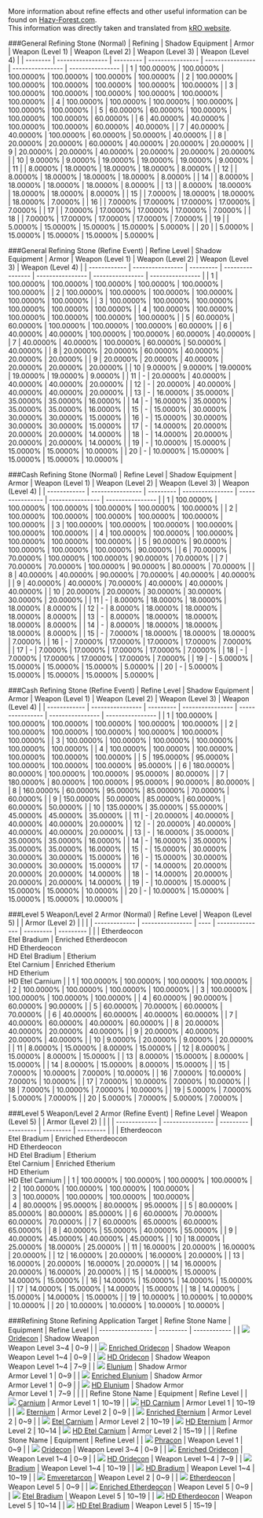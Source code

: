 More information about refine effects and other useful information can be found on [Hazy-Forest.com](https://hazyforest.com/equipment:refine).  
This information was directly taken and translated from [kRO website](https://probability.gnjoy.com/RO/SMELT/SMELT/0001).

###General Refining Stone (Normal)
| Refining | Shadow Equipment | Armor     | Weapon (Level 1) | Weapon (Level 2) | Weapon (Level 3) | Weapon (Level 4) |
| -------- | ---------------- | --------- | ---------------- | ---------------- | ---------------- | ---------------- |
| 1	       | 100.0000%        |	100.0000% | 100.0000%	     | 100.0000%        |	100.0000%	   |   100.0000%      | 
| 2	       | 100.0000%        |	100.0000% | 100.0000%	     | 100.0000%        |	100.0000%	   |   100.0000%      | 
| 3	       | 100.0000%        |	100.0000% | 100.0000%	     | 100.0000%        |	100.0000%	   |   100.0000%      | 
| 4	       | 100.0000%        |	100.0000% | 100.0000%	     | 100.0000%        |	100.0000%	   |   100.0000%      | 
| 5	       | 60.0000%         |	60.0000%  | 100.0000%	     | 100.0000%        |	100.0000%	   |   60.0000%       |
| 6	       | 40.0000%         |	40.0000%  | 100.0000%	     | 100.0000%        |	60.0000%	   |   40.0000%       |
| 7	       | 40.0000%         |	40.0000%  | 100.0000%	     | 60.0000%	        |   50.0000%	   |   40.0000%       |
| 8	       | 20.0000%         |	20.0000%  | 60.0000%	     | 40.0000%	        |   20.0000%	   |   20.0000%       |
| 9	       | 20.0000%         |	20.0000%  | 40.0000%	     | 20.0000%	        |   20.0000%	   |   20.0000%       |
| 10       | 9.0000%          | 9.0000%	  | 19.0000%	     | 19.0000%	        |   19.0000%	   |   9.0000%        |
| 11       |                  | 8.0000%   |	18.0000%	     | 18.0000%	        |   18.0000%	   |   8.0000%        |
| 12       |                  | 8.0000%   |	18.0000%	     | 18.0000%	        |   18.0000%	   |   8.0000%        |
| 14       |                  | 8.0000%   |	18.0000%	     | 18.0000%	        |   18.0000%	   |   8.0000%        |
| 13       |                  | 8.0000%   |	18.0000%	     | 18.0000%	        |   18.0000%	   |   8.0000%        |
| 15       |                  | 7.0000%   |	18.0000%	     | 18.0000%	        |   18.0000%	   |   7.0000%        |
| 16       |                  | 7.0000%   |	17.0000%	     | 17.0000%	        |   17.0000%	   |   7.0000%        |
| 17       |                  | 7.0000%   |	17.0000%	     | 17.0000%	        |   17.0000%	   |   7.0000%        |
| 18       |                  | 7.0000%   |	17.0000%	     | 17.0000%	        |   17.0000%	   |   7.0000%        |
| 19       |                  | 5.0000%   |	15.0000%	     | 15.0000%	        |   15.0000%	   |   5.0000%        |
| 20       |                  | 5.0000%   |	15.0000%	     | 15.0000%	        |   15.0000%	   |   5.0000%        |

###General Refining Stone (Refine Event)
| Refine Level | Shadow Equipment |   Armor   | Weapon (Level 1) | Weapon (Level 2) | Weapon (Level 3) | Weapon (Level 4) |
| ------------ | ---------------- | --------- | ---------------- | ---------------- | ---------------- | ---------------- |
| 1            | 100.0000%        | 100.0000% | 100.0000%        | 100.0000%        | 100.0000%        | 100.0000%        | 
| 2            | 100.0000%        | 100.0000% | 100.0000%        | 100.0000%        | 100.0000%        | 100.0000%        | 
| 3            | 100.0000%        | 100.0000% | 100.0000%        | 100.0000%        | 100.0000%        | 100.0000%        | 
| 4            | 100.0000%        | 100.0000% | 100.0000%        | 100.0000%        | 100.0000%        | 100.0000%        | 
| 5            | 60.0000%         | 60.0000%  | 100.0000%        | 100.0000%        | 100.0000%        | 60.0000%         | 
| 6            | 40.0000%         | 40.0000%  | 100.0000%        | 100.0000%        | 60.0000%         | 40.0000%         | 
| 7            | 40.0000%         | 40.0000%  | 100.0000%        | 60.0000%         | 50.0000%         | 40.0000%         | 
| 8            | 20.0000%         | 20.0000%  | 60.0000%         | 40.0000%         | 20.0000%         | 20.0000%         | 
| 9            | 20.0000%         | 20.0000%  | 40.0000%         | 20.0000%         | 20.0000%         | 20.0000%         | 
| 10           | 9.0000%          | 9.0000%   | 19.0000%         | 19.0000%         | 19.0000%         | 9.0000%          | 
| 11           | -                | 20.0000%  | 40.0000%         | 40.0000%         | 40.0000%         | 20.0000%         | 
| 12           | -                | 20.0000%  | 40.0000%         | 40.0000%         | 40.0000%         | 20.0000%         | 
| 13           | -                | 16.0000%  | 35.0000%         | 35.0000%         | 35.0000%         | 16.0000%         | 
| 14           | -                | 16.0000%  | 35.0000%         | 35.0000%         | 35.0000%         | 16.0000%         | 
| 15           | -                | 15.0000%  | 30.0000%         | 30.0000%         | 30.0000%         | 15.0000%         | 
| 16           | -                | 15.0000%  | 30.0000%         | 30.0000%         | 30.0000%         | 15.0000%         | 
| 17           | -                | 14.0000%  | 20.0000%         | 20.0000%         | 20.0000%         | 14.0000%         | 
| 18           | -                | 14.0000%  | 20.0000%         | 20.0000%         | 20.0000%         | 14.0000%         | 
| 19           | -                | 10.0000%  | 15.0000%         | 15.0000%         | 15.0000%         | 10.0000%         | 
| 20           | -                | 10.0000%  | 15.0000%         | 15.0000%         | 15.0000%         | 10.0000%         | 

###Cash Refining Stone (Normal)
| Refine Level | Shadow Equipment |   Armor   | Weapon (Level 1) | Weapon (Level 2) | Weapon (Level 3) | Weapon (Level 4) |
| ------------ | ---------------- | --------- | ---------------- | ---------------- | ---------------- | ---------------- |
| 1		       | 100.0000%        | 100.0000% | 100.0000%        | 100.0000%        | 100.0000%        | 100.0000%        | 
| 2		       | 100.0000%        | 100.0000% | 100.0000%        | 100.0000%        | 100.0000%        | 100.0000%        | 
| 3		       | 100.0000%        | 100.0000% | 100.0000%        | 100.0000%        | 100.0000%        | 100.0000%        | 
| 4		       | 100.0000%        | 100.0000% | 100.0000%        | 100.0000%        | 100.0000%        | 100.0000%        | 
| 5		       | 90.0000%         | 90.0000%  | 100.0000%        | 100.0000%        | 100.0000%        | 90.0000%         | 
| 6		       | 70.0000%         | 70.0000%  | 100.0000%        | 100.0000%        | 90.0000%         | 70.0000%         | 
| 7		       | 70.0000%         | 70.0000%  | 100.0000%        | 90.0000%         | 80.0000%         | 70.0000%         | 
| 8		       | 40.0000%         | 40.0000%  | 90.0000%         | 70.0000%         | 40.0000%         | 40.0000%         | 
| 9		       | 40.0000%         | 40.0000%  | 70.0000%         | 40.0000%         | 40.0000%         | 40.0000%         | 
| 10           | 20.0000%         | 20.0000%  | 30.0000%         | 30.0000%         | 30.0000%         | 20.0000%         | 
| 11           | -                | 8.0000%   | 18.0000%         | 18.0000%         | 18.0000%         | 8.0000%          | 
| 12           | -                | 8.0000%   | 18.0000%         | 18.0000%         | 18.0000%         | 8.0000%          | 
| 13           | -                | 8.0000%   | 18.0000%         | 18.0000%         | 18.0000%         | 8.0000%          | 
| 14           | -                | 8.0000%   | 18.0000%         | 18.0000%         | 18.0000%         | 8.0000%          | 
| 15           | -                | 7.0000%   | 18.0000%         | 18.0000%         | 18.0000%         | 7.0000%          | 
| 16           | -                | 7.0000%   | 17.0000%         | 17.0000%         | 17.0000%         | 7.0000%          | 
| 17           | -                | 7.0000%   | 17.0000%         | 17.0000%         | 17.0000%         | 7.0000%          | 
| 18           | -                | 7.0000%   | 17.0000%         | 17.0000%         | 17.0000%         | 7.0000%          | 
| 19           | -                | 5.0000%   | 15.0000%         | 15.0000%         | 15.0000%         | 5.0000%          | 
| 20           | -                | 5.0000%   | 15.0000%         | 15.0000%         | 15.0000%         | 5.0000%          | 

###Cash Refining Stone (Refine Event)
| Refine Level | Shadow Equipment |    Armor  | Weapon (Level 1) | Weapon (Level 2) | Weapon (Level 3) | Weapon (Level 4) |
| ------------ | ---------------- | --------- | ---------------- | ---------------- | ---------------- | ---------------- |
| 1		       | 100.0000%        | 100.0000% | 100.0000%        | 100.0000%        | 100.0000%        | 100.0000%        |
| 2		       | 100.0000%        | 100.0000% | 100.0000%        | 100.0000%        | 100.0000%        | 100.0000%        | 
| 3		       | 100.0000%        | 100.0000% | 100.0000%        | 100.0000%        | 100.0000%        | 100.0000%        | 
| 4		       | 100.0000%        | 100.0000% | 100.0000%        | 100.0000%        | 100.0000%        | 100.0000%        | 
| 5		       | 195.0000%        | 95.0000%  | 100.0000%        | 100.0000%        | 100.0000%        | 95.0000%         | 
| 6		       | 180.0000%        | 80.0000%  | 100.0000%        | 100.0000%        | 95.0000%         | 80.0000%         | 
| 7		       | 180.0000%        | 80.0000%  | 100.0000%        | 95.0000%         | 90.0000%         | 80.0000%         | 
| 8		       | 160.0000%        | 60.0000%  | 95.0000%         | 85.00000%        | 70.0000%         | 60.0000%         | 
| 9		       | 150.0000%        | 50.0000%  | 85.0000%         | 60.0000%         | 60.0000%         | 50.0000%         | 
| 10	       | 135.0000%        | 35.0000%  | 55.0000%         | 45.0000%         | 45.0000%         | 35.0000%         |
| 11	       | -                | 20.0000%  | 40.0000%         | 40.0000%         | 40.0000%         | 20.0000%         |
| 12	       | -                | 20.0000%  | 40.0000%         | 40.0000%         | 40.0000%         | 20.0000%         |
| 13	       | -                | 16.0000%  | 35.0000%         | 35.0000%         | 35.0000%         | 16.0000%         |
| 14	       | -                | 16.0000%  | 35.0000%         | 35.0000%         | 35.0000%         | 16.0000%         |
| 15	       | -                | 15.0000%  | 30.0000%         | 30.0000%         | 30.0000%         | 15.0000%         |
| 16	       | -                | 15.0000%  | 30.0000%         | 30.0000%         | 30.0000%         | 15.0000%         |
| 17	       | -                | 14.0000%  | 20.0000%         | 20.0000%         | 20.0000%         | 14.0000%         |
| 18	       | -                | 14.0000%  | 20.0000%         | 20.0000%         | 20.0000%         | 14.0000%         |
| 19	       | -                | 10.0000%  | 15.0000%         | 15.0000%         | 15.0000%         | 10.0000%         |
| 20	       | -                | 10.0000%  | 15.0000%         | 15.0000%         | 15.0000%         | 10.0000%         |

###Level 5 Weapon/Level 2 Armor (Normal)
| Refine Level  | Weapon (Level 5) |      | Armor (Level 2) |           |           |
| ------------- | ---------------- | ---- | --------------- | --------- | --------- |
|               | Etherdeocon</br>Etel Bradium | Enriched Etherdeocon</br>HD Etherdeocon</br>HD Etel Bradium | Etherium</br>Etel Carnium | Enriched Etherium</br>HD Etherium</br>HD Etel Carnium |
| 1	            | 100.0000% | 100.0000% | 100.0000% | 100.0000%  |
| 2	            | 100.0000% | 100.0000% | 100.0000% | 100.0000%  |
| 3	            | 100.0000% | 100.0000% | 100.0000% | 100.0000%  |
| 4	            | 60.0000%	| 90.0000%	| 60.0000%  | 90.0000%   |
| 5	            | 60.0000%	| 70.0000%	| 60.0000%  | 70.0000%   | 
| 6	            | 40.0000%	| 60.0000%	| 40.0000%  | 60.0000%   | 
| 7	            | 40.0000%	| 60.0000%	| 40.0000%  | 60.0000%   | 
| 8	            | 20.0000%	| 40.0000%	| 20.0000%  | 40.0000%   | 
| 9	            | 20.0000%	| 40.0000%	| 20.0000%  | 40.0000%   |
| 10            | 9.0000%	| 20.0000%	|  9.0000%  | 20.0000%   |
| 11            | 8.0000%	| 15.0000%	|  8.0000%  | 15.0000%   |
| 12            | 8.0000%	| 15.0000%	|  8.0000%  | 15.0000%   |
| 13            | 8.0000%	| 15.0000%	|  8.0000%  | 15.0000%   |
| 14            | 8.0000%	| 15.0000%	|  8.0000%  | 15.0000%   |
| 15            | 7.0000%	| 10.0000%	|  7.0000%  | 10.0000%   |
| 16            | 7.0000%	| 10.0000%	|  7.0000%  | 10.0000%   |
| 17            | 7.0000%	| 10.0000%	|  7.0000%  | 10.0000%   |
| 18            | 7.0000%	| 10.0000%	|  7.0000%  | 10.0000%   |
| 19            | 5.0000%	| 7.0000%	|  5.0000%  | 7.0000%    |
| 20            | 5.0000%	| 7.0000%	|  5.0000%  | 7.0000%    |

###Level 5 Weapon/Level 2 Armor (Refine Event)
| Refine Level  | Weapon (Level 5) | | Armor (Level 2) | | |
| ------------- | ---------------- | --------- | --------- | --------- | --------- |
|               | Etherdeocon</br>Etel Bradium | Enriched Etherdeocon</br>HD Etherdeocon</br>HD Etel Bradium | Etherium</br>Etel Carnium | Enriched Etherium</br>HD Etherium</br>HD Etel Carnium |
| 1	            | 100.0000%  | 100.0000% | 100.0000% | 100.0000% | 
| 2	            | 100.0000%  | 100.0000% | 100.0000% | 100.0000% |  
| 3	            | 100.0000%  | 100.0000% | 100.0000% | 100.0000% |  
| 4	            | 80.0000%	 | 95.0000%	 | 80.0000%	 | 95.0000%  | 
| 5	            | 80.0000%	 | 85.0000%  | 80.0000%	 | 85.0000%  | 
| 6	            | 60.0000%	 | 70.0000%	 | 60.0000%	 | 70.0000%  | 
| 7	            | 60.0000%	 | 65.0000%	 | 60.0000%	 | 65.0000%  | 
| 8	            | 40.0000%	 | 55.0000%	 | 40.0000%	 | 55.0000%  | 
| 9	            | 40.0000%	 | 45.0000%	 | 40.0000%	 | 45.0000%  | 
| 10            | 18.0000%	 | 25.0000%	 | 18.0000%	 | 25.0000%  | 
| 11            | 16.0000%	 | 20.0000%	 | 16.0000%	 | 20.0000%  | 
| 12            | 16.0000%	 | 20.0000%	 | 16.0000%	 | 20.0000%  | 
| 13            | 16.0000%	 | 20.0000%	 | 16.0000%	 | 20.0000%  | 
| 14            | 16.0000%	 | 20.0000%	 | 16.0000%	 | 20.0000%  | 
| 15            | 14.0000%	 | 15.0000%	 | 14.0000%	 | 15.0000%  | 
| 16            | 14.0000%	 | 15.0000%	 | 14.0000%	 | 15.0000%  | 
| 17            | 14.0000%	 | 15.0000%	 | 14.0000%	 | 15.0000%  | 
| 18            | 14.0000%	 | 15.0000%	 | 14.0000%	 | 15.0000%  | 
| 19            | 10.0000%	 | 10.0000%	 | 10.0000%	 | 10.0000%  | 
| 20            | 10.0000%	 | 10.0000%	 | 10.0000%	 | 10.0000%  | 

###Refining Stone Refining Application Target
| Refine Stone Name | Equipment | Refine Level |
| ----------------- | --------- | ------------ |
| ![](https://www.divine-pride.net/img/items/item/kROM/984) [Oridecon](https://www.divine-pride.net/database/item/984) | Shadow Weapon</br>Weapon Level 3~4 | 0~9 |
| ![](https://www.divine-pride.net/img/items/item/kROM/7620) [Enriched Oridecon](https://www.divine-pride.net/database/item/7620) | Shadow Weapon</br>Weapon Level 1~4 | 0~9 |
| ![](https://www.divine-pride.net/img/items/item/kROM/6240) [HD Oridecon](https://www.divine-pride.net/database/item/6240) | Shadow Weapon</br>Weapon Level 1~4 | 7~9 |
| ![](https://www.divine-pride.net/img/items/item/kROM/985) [Elunium](https://www.divine-pride.net/database/item/985) | Shadow Armor</br>Armor Level 1 | 0~9 |
| ![](https://www.divine-pride.net/img/items/item/kROM/7619) [Enriched Elunium](https://www.divine-pride.net/database/item/7619) | Shadow Armor</br>Armor Level 1 | 0~9 |
| ![](https://www.divine-pride.net/img/items/item/kROM/6241) [HD Elunium](https://www.divine-pride.net/database/item/6241) | Shadow Armor</br>Armor Level 1 | 7~9 |
| |
| Refine Stone Name | Equipment | Refine Level |
| ![](https://www.divine-pride.net/img/items/item/kROM/6223) [Carnium](https://www.divine-pride.net/database/item/6223) | Armor Level 1 | 10~19 |
| ![](https://www.divine-pride.net/img/items/item/kROM/6225) [HD Carnium](https://www.divine-pride.net/database/item/6225) | Armor Level 1 | 10~19 |
| ![](https://www.divine-pride.net/img/items/item/kROM/1000331) [Eternium](https://www.divine-pride.net/database/item/1000331) | Armor Level 2 | 0~9 |
| ![](https://www.divine-pride.net/img/items/item/kROM/1000333) [Enriched Eternium](https://www.divine-pride.net/database/item/7619) | Armor Level 2 | 0~9 |
| ![](https://www.divine-pride.net/img/items/item/kROM/1000370) [Etel Carnium](https://www.divine-pride.net/database/item/1000370) | Armor Level 2 | 10~19
| ![](https://www.divine-pride.net/img/items/item/kROM/1000335) [HD Eternium](https://www.divine-pride.net/database/item/1000335) | Armor Level 2 | 10~14
| ![](https://www.divine-pride.net/img/items/item/kROM/1000371) [HD Etel Carnium](https://www.divine-pride.net/database/item/1000371) | Armor Level 2 | 15~19
| |
| Refine Stone Name | Equipment | Refine Level |
| ![](https://www.divine-pride.net/img/items/item/kROM/1010) [Phracon](https://www.divine-pride.net/database/item/1010) | Weapon Level 1 | 0~9 |
| ![](https://www.divine-pride.net/img/items/item/kROM/984) [Oridecon](https://www.divine-pride.net/database/item/984) | Weapon Level 3~4 | 0~9 |
| ![](https://www.divine-pride.net/img/items/item/kROM/7620) [Enriched Oridecon](https://www.divine-pride.net/database/item/7620) | Weapon Level 1~4 | 0~9 |
| ![](https://www.divine-pride.net/img/items/item/kROM/6240) [HD Oridecon](https://www.divine-pride.net/database/item/6240) | Weapon Level 1~4 | 7~9 |
| ![](https://www.divine-pride.net/img/items/item/kROM/6224) [Bradium](https://www.divine-pride.net/database/item/6224) | Weapon Level 1~4 | 10~19 |
| ![](https://www.divine-pride.net/img/items/item/kROM/6226) [HD Bradium](https://www.divine-pride.net/database/item/6226) | Weapon Level 1~4 | 10~19 |
| ![](https://www.divine-pride.net/img/items/item/kROM/1011) [Emveretarcon](https://www.divine-pride.net/database/item/1011) | Weapon Level 2 | 0~9 |
| ![](https://www.divine-pride.net/img/items/item/kROM/1000332) [Etherdeocon](https://www.divine-pride.net/database/item/1000332) | Weapon Level 5 | 0~9 |
| ![](https://www.divine-pride.net/img/items/item/kROM/1000334) [Enriched Etherdeocon](https://www.divine-pride.net/database/item/1000334) | Weapon Level 5 | 0~9 |
| ![](https://www.divine-pride.net/img/items/item/kROM/1000368) [Etel Bradium](https://www.divine-pride.net/database/item/1000368) | Weapon Level 5 | 10~19 |
| ![](https://www.divine-pride.net/img/items/item/kROM/1000336) [HD Etherdeocon](https://www.divine-pride.net/database/item/1000336) | Weapon Level 5 | 10~14 |
| ![](https://www.divine-pride.net/img/items/item/kROM/1000369) [HD Etel Bradium](https://www.divine-pride.net/database/item/1000369) | Weapon Level 5 | 15~19 |